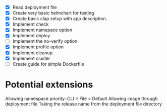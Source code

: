 - [x] Read deployment file
- [x] Create very basic helmchart for testing
- [x] Create basic clap setup with app description.
- [x] Implement check 
- [x] Implement namepace option
- [x] Implement deploy
- [ ] Implement the no-verify option
- [x] Implement profile option
- [x] Implement cleanup
- [x] Implement cluster
- [ ] Create guide for simple Dockerfile

# Potential extensions
Allowing namespace priority: CLI > File > Default
Allowing image through deployment file
Taking the release name from the deployment file directory
